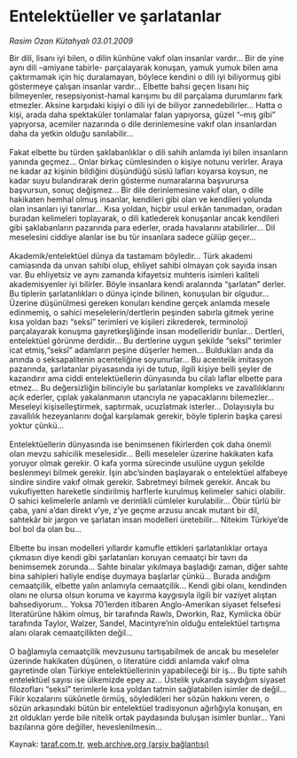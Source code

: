 # Entelektüeller ve şarlatanlar

*Rasim Ozan Kütahyalı 03.01.2009*

<div class="yazi">Bir dili, lisanı iyi bilen, o dilin künhüne vakıf olan insanlar vardır... Bir de yine aynı dili –amiyane tabirle- parçalayarak konuşan, yamuk yumuk bilen ama çaktırmamak için hiç duralamayan, böylece kendini o dili iyi biliyormuş gibi göstermeye çalışan insanlar vardır... Elbette bahsi geçen lisanı hiç bilmeyenler, resepsiyonist-hamal karışımı bu dil parçalama durumlarını fark etmezler. Aksine karşıdaki kişiyi o dili iyi de biliyor zannedebilirler... Hatta o kişi, arada daha spektaküler tonlamalar falan yapıyorsa, güzel “–mış gibi” yapıyorsa, acemiler nazarında o dile derinlemesine vakıf olan insanlardan daha da yetkin olduğu sanılabilir... <br/><br/>Fakat elbette bu türden şaklabanlıklar o dili sahih anlamda iyi bilen insanların yanında geçmez... Onlar birkaç cümlesinden o kişiye notunu verirler. Araya ne kadar az kişinin bildiğini düşündüğü süslü lafları koyarsa koysun, ne kadar suyu bulandırarak derin gösterme numaralarına başvurursa başvursun, sonuç değişmez... Bir dile derinlemesine vakıf olan, o dille hakikaten hemhal olmuş insanlar, kendileri gibi olan ve kendileri yolunda olan insanları iyi tanırlar... Kısa yoldan, hiçbir usul erkân tanımadan, oradan buradan kelimeleri toplayarak, o dili katlederek konuşanlar ancak kendileri gibi şaklabanların pazarında para ederler, orada havalarını atabilirler... Dil meselesini ciddiye alanlar ise bu tür insanlara sadece gülüp geçer... <br/><br/>Akademik/entelektüel dünya da tastamam böyledir... Türk akademi camiasında da unvan sahibi olup, ehliyet sahibi olmayan çok sayıda insan var. Bu ehliyetsiz ve aynı zamanda kifayetsiz muhteris isimleri kaliteli akademisyenler iyi bilirler. Böyle insanlara kendi aralarında “şarlatan” derler. Bu tiplerin şarlatanlıkları o dünya içinde bilinen, konuşulan bir olgudur... Üzerine düşünülmesi gereken konuları kendine gerçek anlamda mesele edinmemiş, o sahici meselelerin/dertlerin peşinden sabırla gitmek yerine kısa yoldan bazı “seksî” terimleri ve kişileri zikrederek, terminoloji parçalayarak konuşma gayretkeşliğinde insan modelleridir bunlar... Dertleri, entelektüel görünme derdidir... Bu dertlerine uygun şekilde “seksî” terimler icat etmiş,“seksî” adamların peşine düşerler hemen... Buldukları anda da anında o seksapalitenin acenteliğine soyunurlar... Bu acentelik imitasyon pazarında, şarlatanlar piyasasında iyi de tutup, ilgili kişiye belli şeyler de kazandırır ama ciddi entelektüellerin dünyasında bu cilalı laflar elbette para etmez... Bu değersizliğin bilinciyle bu şarlatanlar kompleks ve zavallılıklarını açık ederler, çıplak yakalanmanın utancıyla ne yapacaklarını bilemezler... Meseleyi kişiselleştirmek, saptırmak, ucuzlatmak isterler... Dolayısıyla bu zavallılık hezeyanlarını doğal karşılamak gerekir, böyle tiplerin başka çaresi yoktur çünkü... <br/><br/>Entelektüellerin dünyasında ise benimsenen fikirlerden çok daha önemli olan mevzu sahicilik meselesidir... Belli meseleler üzerine hakikaten kafa yoruyor olmak gerekir. O kafa yorma sürecinde usulüne uygun şekilde beslenmeyi bilmek gerekir. İşin abc’sinden başlayarak o entelektüel alfabeye sindire sindire vakıf olmak gerekir. Sabretmeyi bilmek gerekir. Ancak bu vukufiyetten hareketle sindirilmiş harflerle kurulmuş kelimeler sahici olabilir. O sahici kelimelerle anlamlı ve derinlikli cümleler kurulabilir... Öbür türlü bir çaba, yani a’dan direkt v’ye, z’ye geçme arzusu ancak mutant bir dil, sahtekâr bir jargon ve şarlatan insan modelleri üretebilir... Nitekim Türkiye’de bol bol da olan bu... <br/><br/>Elbette bu insan modelleri yıllardır kamufle ettikleri şarlatanlıklar ortaya çıkmasın diye kendi gibi şarlatanları koruyan cemaatçi bir tavrı da benimsemek zorunda... Sahte binalar yıkılmaya başladığı zaman, diğer sahte bina sahipleri haliyle endişe duymaya başlarlar çünkü... Burada andığım cemaatçilik, elbette yalın anlamıyla cemaatçilik... Kendi gibi olanı, kendinden olanı ne olursa olsun koruma ve kayırma kaygısıyla ilgili bir vaziyet alıştan bahsediyorum... Yoksa 70’lerden itibaren Anglo-Amerikan siyaset felsefesi literatürüne hâkim olmuş, bir tarafında Rawls, Dworkin, Raz, Kymlicka öbür tarafında Taylor, Walzer, Sandel, Macintyre’nin olduğu entelektüel tartışma alanı olarak cemaatçilikten değil... <br/><br/>O bağlamıyla cemaatçilik mevzusunu tartışabilmek de ancak bu meseleler üzerinde hakikaten düşünen, o literatüre ciddi anlamda vakıf olma gayretinde olan Türkiye entelektüellerinin yapabileceği bir iş... Bu tipte sahih entelektüel sayısı ise ülkemizde epey az... Üstelik yukarıda saydığım siyaset filozofları “seksî” terimlerle kısa yoldan tatmin sağlatabilen isimler de değil... Fikir kozalarını sükûnetle örmüş, söyledikleri her sözün hakkını veren, o sözün arkasındaki bütün bir entelektüel tradisyonun ağırlığıyla konuşan, en zıt oldukları yerde bile nitelik ortak paydasında buluşan isimler bunlar... Yani bazılarına göre değiller, heveslenilmesin...</div>

Kaynak: [taraf.com.tr](http://www.taraf.com.tr:80/rasim-ozan-kutahyali/makale-entelektueller-ve-sarlatanlar.htm), [web.archive.org (arşiv bağlantısı)](http://web.archive.org/web/20100817110840/http://www.taraf.com.tr:80/rasim-ozan-kutahyali/makale-entelektueller-ve-sarlatanlar.htm)
